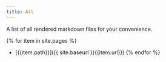 ```yaml
---
title: All
---
```


A list of all rendered markdown files for your convenience.

{% for item in site.pages %}
* [{{item.path}}]({{ site.baseurl }}{{item.url}})
{% endfor %}

